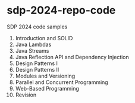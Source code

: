 # sdp-2024-repo-code
SDP 2024 code samples

1. Introduction and SOLID
2. Java Lambdas
3. Java Streams
4. Java Reflection API and Dependency Injection
5. Design Patterns I
6. Design Patterns II
7. Modules and Versioning 
8. Parallel and Concurrent Programming
9. Web-Based Programming
10. Revision

